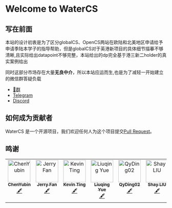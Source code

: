 # Welcome to WaterCS

## 写在前面

本站的设计初衷是为了区分globalCS、OpenCS两站在欧陆和北美地区申请给予申请季陆本学子的指导帮助，但是globalCS对于英港新项目的具体细节描摹不够清晰,且实际给出datapoint不够完整，本站给出的dp完全基于港三新二holder的真实案例给出

同时这部分市场存在大量**无良中介**，所以本站应运而生,也是为了减轻一开始建立的微信群答疑负载

- [🐧群](https://qm.qq.com/q/QO07H1J4Uq)
- [Telegram](https://t.me/+RIwaFjsks6I2NzE1)
- [Discord](https://discord.gg/KM7XpnR4)

## 如何成为贡献者

WaterCS 是一个开源项目，我们欢迎任何人为这个项目提交[Pull Request](https://docs.github.com/en/pull-requests/collaborating-with-pull-requests/proposing-changes-to-your-work-with-pull-requests/creating-a-pull-request-from-a-fork)。

## 鸣谢

<!-- ALL-CONTRIBUTORS-LIST:START - Do not remove or modify this section -->
<!-- prettier-ignore-start -->
<!-- markdownlint-disable -->
<table>
  <tbody>
    <tr>
      <td align="center" valign="top" width="14.28%"><a href="https://github.com/1shuimo"><img src="https://avatars.githubusercontent.com/u/107478133?v=4?s=70" width="70px;" alt="ChenYubin"/><br /><sub><b>ChenYubin</b></sub></a><br /><a href="#content-1shuimo" title="Content">🖋</a></td>
      <td align="center" valign="top" width="14.28%"><a href="https://github.com/kissjerryfan"><img src="https://avatars.githubusercontent.com/u/72304054?v=4?s=70" width="70px;" alt="Jerry Fan"/><br /><sub><b>Jerry Fan</b></sub></a><br /><a href="#content-kissjerryfan" title="Content">🖋</a></td>
      <td align="center" valign="top" width="14.28%"><a href="https://github.com/Kevin-Ting"><img src="https://avatars.githubusercontent.com/u/128990659?v=4?s=70" width="70px;" alt="Kevin Ting"/><br /><sub><b>Kevin Ting</b></sub></a><br /><a href="#content-Kevin-Ting" title="Content">🖋</a></td>
      <td align="center" valign="top" width="14.28%"><a href="https://github.com/dqhl76"><img src="https://avatars.githubusercontent.com/u/69136320?v=4?s=70" width="70px;" alt="Liuqing Yue"/><br /><sub><b>Liuqing Yue</b></sub></a><br /><a href="#content-dqhl76" title="Content">🖋</a></td>
      <td align="center" valign="top" width="14.28%"><a href="https://qyding02.github.io/"><img src="https://avatars.githubusercontent.com/u/64630300?v=4?s=70" width="70px;" alt="QyDing02"/><br /><sub><b>QyDing02</b></sub></a><br /><a href="#content-QyDing02" title="Content">🖋</a></td>
      <td align="center" valign="top" width="14.28%"><a href="https://github.com/Shay-Liu"><img src="https://avatars.githubusercontent.com/u/167105793?v=4?s=70" width="70px;" alt="Shay LIU"/><br /><sub><b>Shay LIU</b></sub></a><br /><a href="#content-Shay-Liu" title="Content">🖋</a></td>
      <td align="center" valign="top" width="14.28%"><a href="https://github.com/SivenCapo"><img src="https://avatars.githubusercontent.com/u/140587950?v=4?s=70" width="70px;" alt="Siwen_Jiao "/><br /><sub><b>Siwen_Jiao </b></sub></a><br /><a href="#content-SivenCapo" title="Content">🖋</a></td>
    </tr>
  </tbody>
</table>

<!-- markdownlint-restore -->
<!-- prettier-ignore-end -->

<!-- ALL-CONTRIBUTORS-LIST:END -->